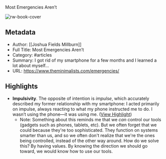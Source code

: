 Most Emergencies Aren’t

![rw-book-cover](https://www.theminimalists.com/wp-content/uploads/2019/09/jonas-elia-ToO6p_6Zoyc-unsplash-2.jpg)

## Metadata
- Author: [[Joshua Fields Millburn]]
- Full Title: Most Emergencies Aren’t
- Category: #articles
- Summary: I got rid of my smartphone for a few months and I learned a lot about myself...
- URL: https://www.theminimalists.com/emergencies/

## Highlights
- **Impulsivity**. The opposite of intention is *impulse*, which accurately described my former relationship with my smartphone: I acted primarily on impulse, always reacting to what my phone instructed me to do. I wasn’t using the phone—it was using me. ([View Highlight](https://read.readwise.io/read/01h2f2w4fcz2hrnxxmm7h7d04q))
    - Note: Something about this reminds me that we *can* control our tools (gadgets such as phones, tablets, etc). But we often forget that we could because they're too sophisticated. They function on systems smarter than us, and so we often don't realize that we're the ones being controlled, instead of the other way around. How do we solve this? By having values. By knowing the direction we should go toward, we would know how to use our tools.
